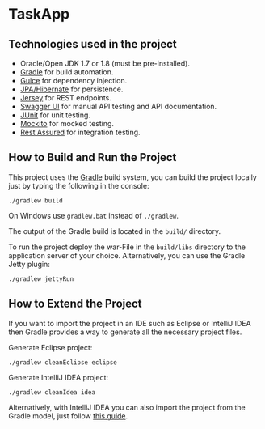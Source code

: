 # TaskApp

## Technologies used in the project

* Oracle/Open JDK 1.7 or 1.8 (must be pre-installed).
* [Gradle](http://gradle.org/) for build automation.
* [Guice](https://github.com/google/guice) for dependency injection.
* [JPA/Hibernate](http://hibernate.org/orm/) for persistence.
* [Jersey](https://jersey.java.net/) for REST endpoints.
* [Swagger UI](https://github.com/swagger-api/swagger-ui) for manual API testing and API documentation.
* [JUnit](http://junit.org/junit4/) for unit testing.
* [Mockito](http://mockito.org/) for mocked testing.
* [Rest Assured](https://github.com/rest-assured/rest-assured) for integration testing.

## How to Build and Run the Project

This project uses the [Gradle](https://gradle.org) build system, you can build the project locally just by typing the
following in the console:

```
./gradlew build
```

On Windows use `gradlew.bat` instead of `./gradlew`.

The output of the Gradle build is located in the  `build/` directory.

To run the project deploy the war-File in the `build/libs` directory to the application server of your choice.
Alternatively, you can use the Gradle Jetty plugin:

```
./gradlew jettyRun
```

## How to Extend the Project

If you want to import the project in an IDE such as Eclipse or IntelliJ IDEA then Gradle provides a way to generate all
the necessary project files.

Generate Eclipse project:
```
./gradlew cleanEclipse eclipse
```

Generate IntelliJ IDEA project:
```
./gradlew cleanIdea idea
```

Alternatively, with IntelliJ IDEA you can also import the project from the Gradle model,
just follow [this guide](https://www.jetbrains.com/help/idea/2016.1/importing-project-from-gradle-model.html).

